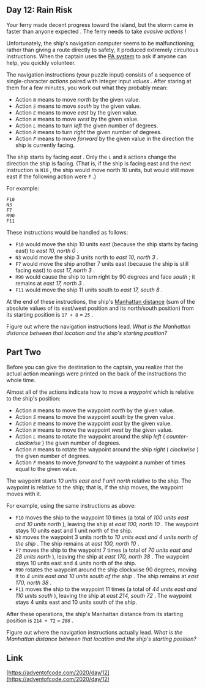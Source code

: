 ## Day 12: Rain Risk

Your ferry made decent progress toward the island, but the storm came in faster than anyone expected . The ferry needs to take _evasive actions_ !

Unfortunately, the ship's navigation computer seems to be malfunctioning; rather than giving a route directly to safety, it produced extremely circuitous instructions. When the captain uses the [PA system](https://en.wikipedia.org/wiki/Public_address_system) to ask if anyone can help, you quickly volunteer.

The navigation instructions (your puzzle input) consists of a sequence of single-character _actions_ paired with integer input _values_ . After staring at them for a few minutes, you work out what they probably mean:

- Action _`N`_ means to move _north_ by the given value.
- Action _`S`_ means to move _south_ by the given value.
- Action _`E`_ means to move _east_ by the given value.
- Action _`W`_ means to move _west_ by the given value.
- Action _`L`_ means to turn _left_ the given number of degrees.
- Action _`R`_ means to turn _right_ the given number of degrees.
- Action _`F`_ means to move _forward_ by the given value in the direction the ship is currently facing.

The ship starts by facing _east_ . Only the `L` and `R` actions change the direction the ship is facing. (That is, if the ship is facing east and the next instruction is `N10` , the ship would move north 10 units, but would still move east if the following action were `F` .)

For example:

    F10
    N3
    F7
    R90
    F11

These instructions would be handled as follows:

- `F10` would move the ship 10 units east (because the ship starts by facing east) to _east 10, north 0_ .
- `N3` would move the ship 3 units north to _east 10, north 3_ .
- `F7` would move the ship another 7 units east (because the ship is still facing east) to _east 17, north 3_ .
- `R90` would cause the ship to turn right by 90 degrees and face _south_ ; it remains at _east 17, north 3_ .
- `F11` would move the ship 11 units south to _east 17, south 8_ .

At the end of these instructions, the ship's [Manhattan distance](https://en.wikipedia.org/wiki/Manhattan_distance) (sum of the absolute values of its east/west position and its north/south position) from its starting position is `17 + 8` \= _`25`_ .

Figure out where the navigation instructions lead. _What is the Manhattan distance between that location and the ship's starting position?_

## Part Two

Before you can give the destination to the captain, you realize that the actual action meanings were printed on the back of the instructions the whole time.

Almost all of the actions indicate how to move a _waypoint_ which is relative to the ship's position:

- Action _`N`_ means to move the waypoint _north_ by the given value.
- Action _`S`_ means to move the waypoint _south_ by the given value.
- Action _`E`_ means to move the waypoint _east_ by the given value.
- Action _`W`_ means to move the waypoint _west_ by the given value.
- Action _`L`_ means to rotate the waypoint around the ship _left_ ( _counter-clockwise_ ) the given number of degrees.
- Action _`R`_ means to rotate the waypoint around the ship _right_ ( _clockwise_ ) the given number of degrees.
- Action _`F`_ means to move _forward_ to the waypoint a number of times equal to the given value.

The waypoint starts _10 units east and 1 unit north_ relative to the ship. The waypoint is relative to the ship; that is, if the ship moves, the waypoint moves with it.

For example, using the same instructions as above:

- `F10` moves the ship to the waypoint 10 times (a total of _100 units east and 10 units north_ ), leaving the ship at _east 100, north 10_ . The waypoint stays 10 units east and 1 unit north of the ship.
- `N3` moves the waypoint 3 units north to _10 units east and 4 units north of the ship_ . The ship remains at _east 100, north 10_ .
- `F7` moves the ship to the waypoint 7 times (a total of _70 units east and 28 units north_ ), leaving the ship at _east 170, north 38_ . The waypoint stays 10 units east and 4 units north of the ship.
- `R90` rotates the waypoint around the ship clockwise 90 degrees, moving it to _4 units east and 10 units south of the ship_ . The ship remains at _east 170, north 38_ .
- `F11` moves the ship to the waypoint 11 times (a total of _44 units east and 110 units south_ ), leaving the ship at _east 214, south 72_ . The waypoint stays 4 units east and 10 units south of the ship.

After these operations, the ship's Manhattan distance from its starting position is `214 + 72` \= _`286`_ .

Figure out where the navigation instructions actually lead. _What is the Manhattan distance between that location and the ship's starting position?_

## Link

[https://adventofcode.com/2020/day/12](https://adventofcode.com/2020/day/12)
